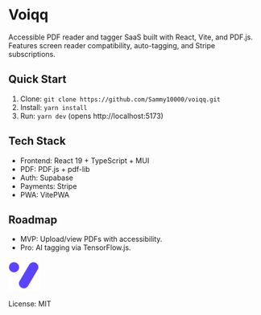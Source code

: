 # Voiqq

Accessible PDF reader and tagger SaaS built with React, Vite, and PDF.js. Features screen reader compatibility, auto-tagging, and Stripe subscriptions.

## Quick Start

1. Clone: `git clone https://github.com/Sammy10000/voiqq.git`
2. Install: `yarn install`
3. Run: `yarn dev` (opens http://localhost:5173)

## Tech Stack

- Frontend: React 19 + TypeScript + MUI
- PDF: PDF.js + pdf-lib
- Auth: Supabase
- Payments: Stripe
- PWA: VitePWA

## Roadmap

- MVP: Upload/view PDFs with accessibility.
- Pro: AI tagging via TensorFlow.js.

![Voiqq Logo](public/voiqq-icon.png)

License: MIT
